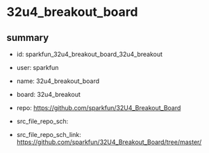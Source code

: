 # 32u4_breakout_board
 
## summary 
* id: sparkfun_32u4_breakout_board_32u4_breakout
* user: sparkfun
* name: 32u4_breakout_board
* board: 32u4_breakout
* repo: https://github.com/sparkfun/32U4_Breakout_Board



* src_file_repo_sch: 
* src_file_repo_sch_link: https://github.com/sparkfun/32U4_Breakout_Board/tree/master/







